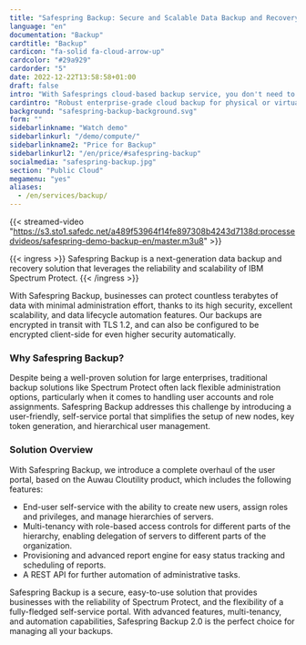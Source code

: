```yaml
---
title: "Safespring Backup: Secure and Scalable Data Backup and Recovery"
language: "en"
documentation: "Backup"
cardtitle: "Backup"
cardicon: "fa-solid fa-cloud-arrow-up"
cardcolor: "#29a929"
cardorder: "5"
date: 2022-12-22T13:58:58+01:00
draft: false
intro: "With Safesprings cloud-based backup service, you don't need to invest in any hardware or software. Just pay for the amount of data stored in the service!"
cardintro: "Robust enterprise-grade cloud backup for physical or virtual servers."
background: "safespring-backup-background.svg"
form: ""
sidebarlinkname: "Watch demo"
sidebarlinkurl: "/demo/compute/"
sidebarlinkname2: "Price for Backup"
sidebarlinkurl2: "/en/price/#safespring-backup"
socialmedia: "safespring-backup.jpg"
section: "Public Cloud"
megamenu: "yes"
aliases:
  - /en/services/backup/
---
```


{{< streamed-video "https://s3.sto1.safedc.net/a489f53964f14fe897308b4243d7138d:processedvideos/safespring-demo-backup-en/master.m3u8" >}}

{{< ingress >}}
Safespring Backup is a next-generation data backup and recovery solution that leverages the reliability and scalability of IBM Spectrum Protect.
{{< /ingress >}}

With Safespring Backup, businesses can protect countless terabytes of data with minimal administration effort, thanks to its high security, excellent scalability, and data lifecycle automation features. Our backups are encrypted in transit with TLS 1.2, and can also be configured to be encrypted client-side for even higher security automatically.

### Why Safespring Backup?

Despite being a well-proven solution for large enterprises, traditional backup solutions like Spectrum Protect often lack flexible administration options, particularly when it comes to handling user accounts and role assignments. Safespring Backup addresses this challenge by introducing a user-friendly, self-service portal that simplifies the setup of new nodes, key token generation, and hierarchical user management.

### Solution Overview

With Safespring Backup, we introduce a complete overhaul of the user portal, based on the Auwau Cloutility product, which includes the following features:

- End-user self-service with the ability to create new users, assign roles and privileges, and manage hierarchies of servers.
- Multi-tenancy with role-based access controls for different parts of the hierarchy, enabling delegation of servers to different parts of the organization.
- Provisioning and advanced report engine for easy status tracking and scheduling of reports.
- A REST API for further automation of administrative tasks.

Safespring Backup is a secure, easy-to-use solution that provides businesses with the reliability of Spectrum Protect, and the flexibility of a fully-fledged self-service portal. With advanced features, multi-tenancy, and automation capabilities, Safespring Backup 2.0 is the perfect choice for managing all your backups.
